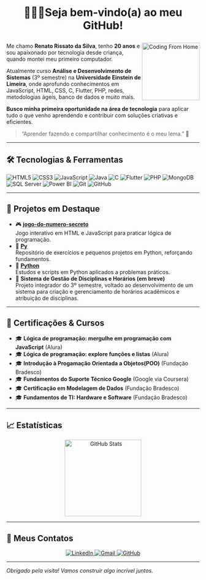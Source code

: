 # <p align="center"> 👨🏻‍💻Seja bem‑vindo(a) ao meu GitHub! </p>

<img align="right" src="https://media.giphy.com/media/M9gbBd9nbDrOTu1Mqx/giphy.gif" alt="Coding From Home" width="150"/>

Me chamo **Renato Rissato da Silva**, tenho **20 anos** e sou apaixonado por tecnologia desde criança, quando montei meu primeiro computador.

Atualmente curso **Análise e Desenvolvimento de Sistemas** (3º semestre) na **Universidade Einstein de Limeira**, onde aprofundo conhecimentos em JavaScript, HTML, CSS, C, Flutter, PHP, redes, metodologias ágeis, banco de dados e muito mais.

**Busco minha primeira oportunidade na área de tecnologia** para aplicar tudo o que venho aprendendo e contribuir com soluções criativas e eficientes.  

> “Aprender fazendo e compartilhar conhecimento é o meu lema.” 🚀  

---

## 🛠️ Tecnologias & Ferramentas

![HTML5](https://img.shields.io/badge/HTML5-E34F26?style=for-the-badge&logo=html5&logoColor=white)
![CSS3](https://img.shields.io/badge/CSS3-1572B6?style=for-the-badge&logo=css3&logoColor=white)
![JavaScript](https://img.shields.io/badge/JavaScript-F7DF1E?style=for-the-badge&logo=javascript&logoColor=black)
![Java](https://img.shields.io/badge/Java-007396?style=for-the-badge&logo=java&logoColor=white)
![C](https://img.shields.io/badge/C-00599C?style=for-the-badge&logo=c&logoColor=white)
![Flutter](https://img.shields.io/badge/Flutter-02569B?style=for-the-badge&logo=flutter&logoColor=white)
![PHP](https://img.shields.io/badge/PHP-777BB4?style=for-the-badge&logo=php&logoColor=white)
![MongoDB](https://img.shields.io/badge/MongoDB-47A248?style=for-the-badge&logo=mongodb&logoColor=white)
![SQL Server](https://img.shields.io/badge/SQL_Server-CC2927?style=for-the-badge&logo=microsoft-sql-server&logoColor=white)
![Power BI](https://img.shields.io/badge/Power%20BI-F2C811?style=for-the-badge&logo=power-bi&logoColor=white)
![Git](https://img.shields.io/badge/Git-F05032?style=for-the-badge&logo=git&logoColor=white)
![GitHub](https://img.shields.io/badge/GitHub-100000?style=for-the-badge&logo=github&logoColor=white)

---

## 🚀 Projetos em Destaque

- 🎮 **[jogo-do-numero-secreto](https://github.com/RenatoRissato/jogo-do-numero-secreto)**  
  Jogo interativo em HTML e JavaScript para praticar lógica de programação.  
- 🐍 **[Py](https://github.com/RenatoRissato/Py)**  
  Repositório de exercícios e pequenos projetos em Python, reforçando fundamentos.  
- 🐍 **[Python](https://github.com/RenatoRissato/Python)**  
  Estudos e scripts em Python aplicados a problemas práticos.  
- 📅 **Sistema de Gestão de Disciplinas e Horários (em breve)**  
  Projeto integrador do 3º semestre, voltado ao desenvolvimento de um sistema para criação e gerenciamento de horários acadêmicos e atribuição de disciplinas.

---

## 🏅 Certificações & Cursos

- 🎓 **Lógica de programação: mergulhe em programação com JavaScript** (Alura) 
- 🎓 **Lógica de programação: explore funções e listas** (Alura) 
- 🎓 **Introdução à Progamação Orientada a Objetos(POO)** (Fundação Bradesco) 
- 🎓 **Fundamentos do Suporte Técnico Google** (Google via Coursera)  
- 🎓 **Certificação em Modelagem de Dados** (Fundação Bradesco)     
- 🎓 **Fundamentos de TI: Hardware e Software** (Fundação Bradesco)
---

## 📈 Estatísticas

<p align="center">
  <img 
    alt="GitHub Stats" 
    height="200" 
    src="https://github-readme-stats.vercel.app/api/top-langs/?username=RenatoRissato&theme=tokyonight&layout=compact&custom_title=Tecnologias&langs_count=9" 
  />
</p>

---

## 🔗 Meus Contatos

<p align="center">
  <a href="https://www.linkedin.com/in/renatorissatodasilva" target="_blank">
    <img src="https://img.shields.io/badge/LinkedIn-0A66C2?style=for-the-badge&logo=linkedin&logoColor=white" alt="LinkedIn"/>
  </a>
  <a href="mailto:renatorissatodasilva55@gmail.com" target="_blank">
    <img src="https://img.shields.io/badge/Gmail-D14836?style=for-the-badge&logo=gmail&logoColor=white" alt="Gmail"/>
  </a>
  <a href="https://github.com/RenatoRissato" target="_blank">
    <img src="https://img.shields.io/badge/GitHub-100000?style=for-the-badge&logo=github&logoColor=white" alt="GitHub"/>
  </a>
</p>

---

_Obrigado pela visita! Vamos construir algo incrível juntos._  
